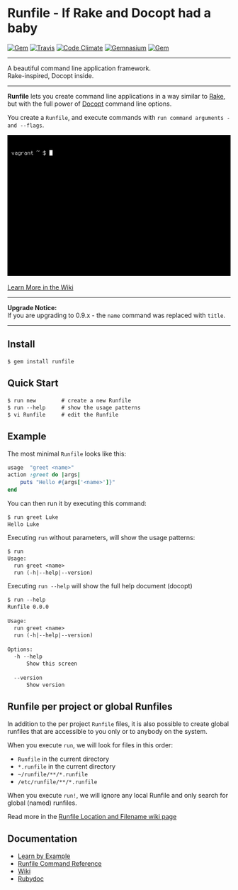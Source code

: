 Runfile - If Rake and Docopt had a baby
==================================================

[![Gem](https://img.shields.io/gem/v/runfile.svg?style=flat-square)](https://rubygems.org/gems/runfile)
[![Travis](https://img.shields.io/travis/DannyBen/runfile.svg?style=flat-square)](https://travis-ci.org/DannyBen/runfile)
[![Code Climate](https://img.shields.io/codeclimate/github/DannyBen/runfile.svg?style=flat-square)](https://codeclimate.com/github/DannyBen/runfile)
[![Gemnasium](https://img.shields.io/gemnasium/DannyBen/runfile.svg?style=flat-square)](https://gemnasium.com/DannyBen/runfile)
[![Gem](https://img.shields.io/gem/dt/runfile.svg?style=flat-square)](https://rubygems.org/gems/runfile)

---

A beautiful command line application framework.  
Rake-inspired, Docopt inside.

---

**Runfile** lets you create command line applications in a way similar 
to [Rake](https://github.com/ruby/rake), but with the full power of 
[Docopt](http://docopt.org/) command line options.

You create a `Runfile`, and execute commands with 
`run command arguments -and --flags`.

![Runfile Demo](https://raw.githubusercontent.com/DannyBen/runfile/master/demo.gif "Runfile Demo")

[Learn More in the Wiki](https://github.com/DannyBen/runfile/wiki)

---

**Upgrade Notice:**  
If you are upgrading to 0.9.x - the `name` command was replaced 
with `title`.

---

Install
--------------------------------------------------

	$ gem install runfile


Quick Start
--------------------------------------------------

	$ run new        # create a new Runfile
	$ run --help     # show the usage patterns
	$ vi Runfile     # edit the Runfile


Example
--------------------------------------------------

The most minimal `Runfile` looks like this:

```ruby
usage  "greet <name>"
action :greet do |args|
	puts "Hello #{args['<name>']}" 
end
```

You can then run it by executing this command:

```
$ run greet Luke
Hello Luke
```

Executing `run` without parameters, will show the usage patterns:

```
$ run
Usage:
  run greet <name>
  run (-h|--help|--version)
```

Executing `run --help` will show the full help document (docopt)

```
$ run --help
Runfile 0.0.0

Usage:
  run greet <name>
  run (-h|--help|--version)

Options:
  -h --help
      Show this screen

  --version
      Show version
```


Runfile per project or global Runfiles
--------------------------------------------------

In addition to the per project `Runfile` files, it is also possible to 
create global runfiles that are accessible to you only or to anybody on 
the system.

When you execute `run`, we will look for files in this order:

- `Runfile` in the current directory
- `*.runfile` in the current directory
- `~/runfile/**/*.runfile`
- `/etc/runfile/**/*.runfile`

When you execute `run!`, we will ignore any local Runfile and only search 
for global (named) runfiles.

Read more in the [Runfile Location and Filename wiki page](https://github.com/DannyBen/runfile/wiki/Runfile-Location-and-Filename)


Documentation
--------------------------------------------------

- [Learn by Example](https://github.com/DannyBen/runfile/tree/master/examples)
- [Runfile Command Reference](https://github.com/DannyBen/runfile/wiki/Runfile-Command-Reference)
- [Wiki](https://github.com/DannyBen/runfile/wiki)
- [Rubydoc](http://www.rubydoc.info/gems/runfile)

